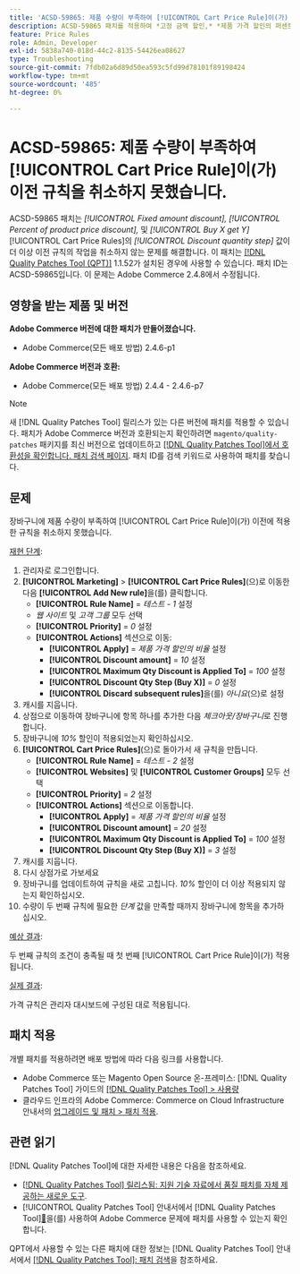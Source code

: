 ```yaml
---
title: 'ACSD-59865: 제품 수량이 부족하여 [!UICONTROL Cart Price Rule]이(가) 이전 규칙을 취소하지 못했습니다.'
description: ACSD-59865 패치를 적용하여 *고정 금액 할인,* *제품 가격 할인의 퍼센트* 및 *구매 X가 Y*를 얻는 경우* [!UICONTROL Cart Price Rules]에 해당하는 *할인 수량 단계* 값이 더 이상 이전 규칙의 작업을 취소하지 않는 Adobe Commerce 문제를 해결합니다.
feature: Price Rules
role: Admin, Developer
exl-id: 5838a740-018d-44c2-8135-54426ea08627
type: Troubleshooting
source-git-commit: 7fdb02a6d89d50ea593c5fd99d78101f89198424
workflow-type: tm+mt
source-wordcount: '485'
ht-degree: 0%

---
```


# ACSD-59865: 제품 수량이 부족하여 [!UICONTROL Cart Price Rule]이(가) 이전 규칙을 취소하지 못했습니다.

ACSD-59865 패치는 *[!UICONTROL Fixed amount discount],* *[!UICONTROL Percent of product price discount],* 및 *[!UICONTROL Buy X get Y]* [!UICONTROL Cart Price Rules]의 *[!UICONTROL Discount quantity step]* 값이 더 이상 이전 규칙의 작업을 취소하지 않는 문제를 해결합니다. 이 패치는 [[!DNL Quality Patches Tool (QPT)]](https://experienceleague.adobe.com/en/docs/commerce-operations/tools/quality-patches-tool/quality-patches-tool-to-self-serve-quality-patches) 1.1.52가 설치된 경우에 사용할 수 있습니다. 패치 ID는 ACSD-59865입니다. 이 문제는 Adobe Commerce 2.4.8에서 수정됩니다.

## 영향을 받는 제품 및 버전

**Adobe Commerce 버전에 대한 패치가 만들어졌습니다.**

* Adobe Commerce(모든 배포 방법) 2.4.6-p1

**Adobe Commerce 버전과 호환:**

* Adobe Commerce(모든 배포 방법) 2.4.4 - 2.4.6-p7

>[!NOTE]
>
>새 [!DNL Quality Patches Tool] 릴리스가 있는 다른 버전에 패치를 적용할 수 있습니다. 패치가 Adobe Commerce 버전과 호환되는지 확인하려면 `magento/quality-patches` 패키지를 최신 버전으로 업데이트하고 [[!DNL Quality Patches Tool]에서 호환성을 확인합니다. 패치 검색 페이지](https://experienceleague.adobe.com/tools/commerce-quality-patches/index.html). 패치 ID를 검색 키워드로 사용하여 패치를 찾습니다.

## 문제

장바구니에 제품 수량이 부족하여 [!UICONTROL Cart Price Rule]이(가) 이전에 적용한 규칙을 취소하지 못했습니다.

<u>재현 단계</u>:

1. 관리자로 로그인합니다.
1. **[!UICONTROL Marketing]** > **[!UICONTROL Cart Price Rules]**(으)로 이동한 다음 **[!UICONTROL Add New rule]**&#x200B;을(를) 클릭합니다.
   * **[!UICONTROL Rule Name]** = *테스트 - 1* 설정
   * *웹 사이트* 및 *고객 그룹* 모두 선택
   * **[!UICONTROL Priority]** = *0* 설정
   * **[!UICONTROL Actions]** 섹션으로 이동:
      * **[!UICONTROL Apply]** = *제품 가격 할인의 비율* 설정
      * **[!UICONTROL Discount amount]** = *10* 설정
      * **[!UICONTROL Maximum Qty Discount is Applied To]** = *100* 설정
      * **[!UICONTROL Discount Qty Step (Buy X)]** = *0* 설정
      * **[!UICONTROL Discard subsequent rules]**&#x200B;을(를) *아니요*(으)로 설정
1. 캐시를 지웁니다.
1. 상점으로 이동하여 장바구니에 항목 하나를 추가한 다음 *체크아웃/장바구니*&#x200B;로 진행합니다.
1. 장바구니에 *10%* 할인이 적용되었는지 확인하십시오.
1. **[!UICONTROL Cart Price Rules]**(으)로 돌아가서 새 규칙을 만듭니다.
   * **[!UICONTROL Rule Name]** = *테스트 - 2* 설정
   * **[!UICONTROL Websites]** 및 **[!UICONTROL Customer Groups]** 모두 선택
   * **[!UICONTROL Priority]** = *2* 설정
   * **[!UICONTROL Actions]** 섹션으로 이동합니다.
      * **[!UICONTROL Apply]** = *제품 가격 할인의 비율* 설정
      * **[!UICONTROL Discount amount]** = *20* 설정
      * **[!UICONTROL Maximum Qty Discount is Applied To]** = *100* 설정
      * **[!UICONTROL Discount Qty Step (Buy X)]** = *3* 설정
1. 캐시를 지웁니다.
1. 다시 상점가로 가보세요
1. 장바구니를 업데이트하여 규칙을 새로 고칩니다. *10%* 할인이 더 이상 적용되지 않는지 확인하십시오.
1. 수량이 두 번째 규칙에 필요한 *단계* 값을 만족할 때까지 장바구니에 항목을 추가하십시오.

<u>예상 결과</u>:

두 번째 규칙의 조건이 충족될 때 첫 번째 [!UICONTROL Cart Price Rule]이(가) 적용됩니다.

<u>실제 결과</u>:

가격 규칙은 관리자 대시보드에 구성된 대로 적용됩니다.

## 패치 적용

개별 패치를 적용하려면 배포 방법에 따라 다음 링크를 사용합니다.

* Adobe Commerce 또는 Magento Open Source 온-프레미스: [!DNL Quality Patches Tool] 가이드의 [[!DNL Quality Patches Tool] > 사용량](/help/tools/quality-patches-tool/usage.md)
* 클라우드 인프라의 Adobe Commerce: Commerce on Cloud Infrastructure 안내서의 [업그레이드 및 패치 > 패치 적용](https://experienceleague.adobe.com/docs/commerce-cloud-service/user-guide/develop/upgrade/apply-patches.html).

## 관련 읽기

[!DNL Quality Patches Tool]에 대한 자세한 내용은 다음을 참조하세요.

* [[!DNL Quality Patches Tool] 릴리스됨: 지원 기술 자료에서 품질 패치를 자체 제공하는 새로운 도구](https://experienceleague.adobe.com/en/docs/commerce-operations/tools/quality-patches-tool/quality-patches-tool-to-self-serve-quality-patches).
* [!UICONTROL Quality Patches Tool] 안내서에서  [!DNL Quality Patches Tool][&#128279;](/help/tools/quality-patches-tool/patches-available-in-qpt/check-patch-for-magento-issue-with-magento-quality-patches.md)을(를) 사용하여 Adobe Commerce 문제에 패치를 사용할 수 있는지 확인합니다.

QPT에서 사용할 수 있는 다른 패치에 대한 정보는 [!DNL Quality Patches Tool] 안내서에서 [[!DNL Quality Patches Tool]: 패치 검색](https://experienceleague.adobe.com/tools/commerce-quality-patches/index.html)을 참조하세요.
